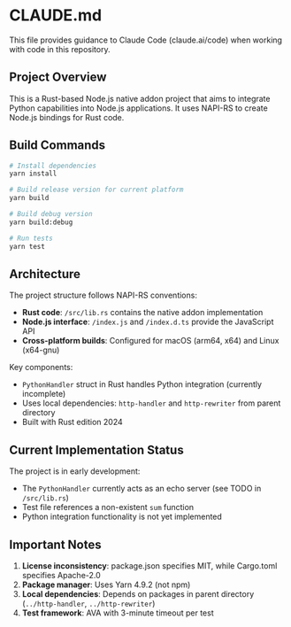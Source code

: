 # CLAUDE.md

This file provides guidance to Claude Code (claude.ai/code) when working with code in this repository.

## Project Overview

This is a Rust-based Node.js native addon project that aims to integrate Python capabilities into Node.js applications. It uses NAPI-RS to create Node.js bindings for Rust code.

## Build Commands

```bash
# Install dependencies
yarn install

# Build release version for current platform
yarn build

# Build debug version
yarn build:debug

# Run tests
yarn test
```

## Architecture

The project structure follows NAPI-RS conventions:
- **Rust code**: `/src/lib.rs` contains the native addon implementation
- **Node.js interface**: `/index.js` and `/index.d.ts` provide the JavaScript API
- **Cross-platform builds**: Configured for macOS (arm64, x64) and Linux (x64-gnu)

Key components:
- `PythonHandler` struct in Rust handles Python integration (currently incomplete)
- Uses local dependencies: `http-handler` and `http-rewriter` from parent directory
- Built with Rust edition 2024

## Current Implementation Status

The project is in early development:
- The `PythonHandler` currently acts as an echo server (see TODO in `/src/lib.rs`)
- Test file references a non-existent `sum` function
- Python integration functionality is not yet implemented

## Important Notes

1. **License inconsistency**: package.json specifies MIT, while Cargo.toml specifies Apache-2.0
2. **Package manager**: Uses Yarn 4.9.2 (not npm)
3. **Local dependencies**: Depends on packages in parent directory (`../http-handler`, `../http-rewriter`)
4. **Test framework**: AVA with 3-minute timeout per test